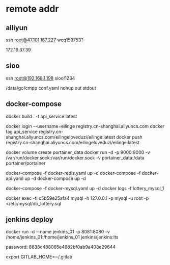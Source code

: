 # remote addr

## alliyun

  ssh root@47.101.187.227
  wcq159753?

  172.19.37.39
## sioo

  ssh root@192.168.1.198
  sioo!1234

  /data/go/cmpp
    conf.yaml
    nohup.out
    stdout

## docker-compose

  docker build . -t api_service:latest

  docker login --username=eilinge registry.cn-shanghai.aliyuncs.com
  docker tag api_service registry.cn-shanghai.aliyuncs.com/eilingeloveduzi/eilinge:latest
  docker push registry.cn-shanghai.aliyuncs.com/eilingeloveduzi/eilinge:latest

  docker volume create portainer_data
  docker run -d -p 9000:9000 -v /var/run/docker.sock:/var/run/docker.sock -v portainer_data:/data portainer/portainer

  docker-compose -f docker-redis.yaml up -d
  docker-compose -f docker-api.yaml up -d
  docker-compose up -d

  docker-compose -f docker-mysql.yaml up -d
  docker logs -f lottery_mysql_1

  docker exec -ti c5b59e25afa4 mysql -h 127.0.0.1 -p
  mysql -u root -p </etc/mysql/db_lottery.sql

## jenkins deploy

  docker run -d --name jenkins_01 -p 8081:8080 -v /home/jenkins_01:/home/jenkins_01 jenkins/jenkins:lts

  password: 8638c488065e4682bf0ab9a408e29644

  export GITLAB_HOME=~/.gitlab
